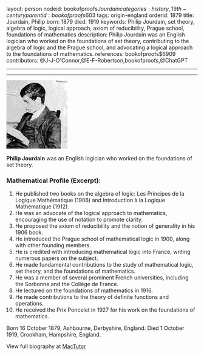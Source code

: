 layout: person
nodeid: bookofproofs$Jourdain
categories: history,19th-century
parentid: bookofproofs$603
tags: origin-england
orderid: 1879
title: Jourdain, Philip
born: 1879
died: 1919
keywords: Philip Jourdain, set theory, algebra of logic, logical approach, axiom of reducibility, Prague school, foundations of mathematics
description: Philip Jourdain was an English logician who worked on the foundations of set theory, contributing to the algebra of logic and the Prague school, and advocating a logical approach to the foundations of mathematics.
references: bookofproofs$6909
contributors: @J-J-O'Connor,@E-F-Robertson,bookofproofs,@ChatGPT

---



---

![Jourdain.jpg](https://github.com/bookofproofs/bookofproofs.github.io/blob/main/_sources/_assets/images/portraits/Jourdain.jpg?raw=true)

**Philip Jourdain**  was an English logician who worked on the foundations of set theory.

### Mathematical Profile (Excerpt):
1. He published two books on the algebra of logic: Les Principes de la Logique Mathématique (1906) and Introduction à la Logique Mathématique (1912).
2. He was an advocate of the logical approach to mathematics, encouraging the use of notation to promote clarity.
3. He proposed the axiom of reducibility and the notion of generality in his 1906 book.
4. He introduced the Prague school of mathematical logic in 1900, along with other founding members.
5. He is credited with introducing mathematical logic into France, writing numerous papers on the subject.
6. He made fundamental contributions to the study of mathematical logic, set theory, and the foundations of mathematics.
7. He was a member of several prominent French universities, including the Sorbonne and the Collège de France.
8. He lectured on the foundations of mathematics in 1916.
9. He made contributions to the theory of definite functions and operations.
10. He received the Prix Poncelet in 1927 for his work on the foundations of mathematics.

Born 16 October 1879, Ashbourne, Derbyshire, England. Died 1 October 1919, Crookham, Hampshire, England.

View full biography at [MacTutor](https://mathshistory.st-andrews.ac.uk/Biographies/Jourdain/)

